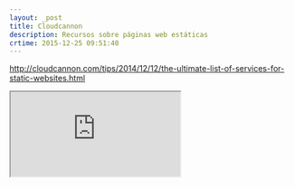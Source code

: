 ```yaml
---
layout: _post
title: Cloudcannon
description: Recursos sobre páginas web estáticas
crtime: 2015-12-25 09:51:40
---
```

http://cloudcannon.com/tips/2014/12/12/the-ultimate-list-of-services-for-static-websites.html


<iframe src="http://cloudcannon.com/tips/2014/12/12/the-ultimate-list-of-services-for-static-websites.html">
  <p>Your browser does not support iframes.</p>
</iframe>
